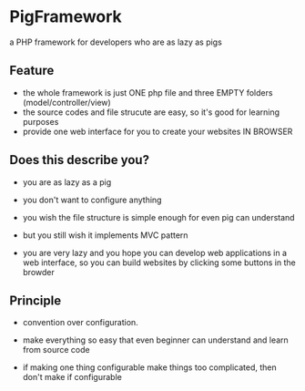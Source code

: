 PigFramework
============

a PHP framework for developers who are as lazy as pigs

## Feature

* the whole framework is just ONE php file and three EMPTY folders (model/controller/view)
* the source codes and file strucute are easy, so it's good for learning purposes
* provide one web interface for you to create your websites IN BROWSER

## Does this describe you?

* you are as lazy as a pig

* you don't want to configure anything

* you wish the file structure is simple enough for even pig can understand

* but you still wish it implements MVC pattern

* you are very lazy and you hope you can develop web applications in a web interface, so you can build websites by clicking some buttons in the browder

## Principle ##
* convention over configuration.

* make everything so easy that even beginner can understand and learn from source code
* if making one thing configurable make things too complicated, then don't make if configurable
